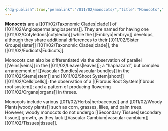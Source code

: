 ```yaml
---
{"dg-publish":true,"permalink":"/011/02/monocots/","title":"Monocots","tags":["BIOL412"],"noteIcon":"1","created":"2024-10-19T20:27:19.082-07:00","updated":"2024-09-26T15:21:32.430-07:00"}
---
```


**Monocots** are a [[011/02/Taxonomic Clades\|clade]] of [[011/02/Angiosperms\|angiosperms]]. They are named for having one [[011/02/Cotyledons\|cotyledon]] while the [[Embryo\|embryo]] develops, although they share additional differences to their [[011/02/Sister Groups\|sister]] [[011/02/Taxonomic Clades\|clade]], the [[011/02/Eudicots\|Eudicots]].

Monocots can also be differentiated via the observation of parallel [[Veins\|veins]] in the [[011/02/Leaves\|leaves]]; a “haphazard”, but complex arrangement of [[Vascular Bundles\|vascular bundles]] in the [[011/02/Stems\|stem]] and [[011/02/Shoot System\|shoot]] [[011/02/Cells\|cells]]; the observation of a [[Fibrous Root System\|fibrous root system]]; and a pattern of producing flowering [[011/02/Organs\|organs]] in threes.

Monocots include various [[011/02/Herbs\|herbaceous]] and [[011/02/Woody Plants\|woody plants]] such as corn, grasses, lilies, and palm trees. However, woody monocots do not undergo [[Secondary Tissues\|secondary tissue]] growth, as they lack [[Vascular Cambium\|vascular cambium]] [[011/02/Tissues\|tissue]].